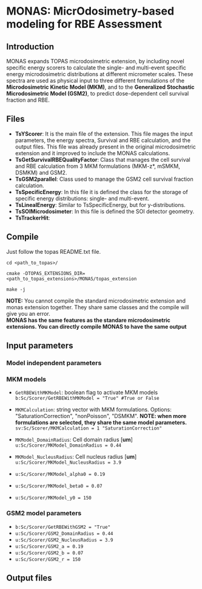 # MONAS: MicrOdosimetry-based modeling for RBE Assessment

 ## Introduction
 MONAS expands TOPAS microdosimetric extension, by including novel specific energy scorers to calculate the single- and multi-event specific energy microdosimetric distributions at different micrometer scales. These spectra are used as physical input to three different formulations of the **Microdosimetric Kinetic Model (MKM)**, and to the **Generalized Stochastic Microdosimetric Model (GSM2)**, to predict dose-dependent cell survival fraction and RBE.

## Files

 - **TsYScorer**: It is the main file of the extension. This file mages the input parameters, the energy spectra, Survival and RBE calculation, and the output files. This file was already present in the original microdosimetric extension and it improved to include the MONAS calculations.
 - **TsGetSurvivalRBEQualityFactor**: Class that manages the cell survival and RBE calculation from 3 MKM formulations (MKM-z*, mSMKM, DSMKM) and GSM2.
 - **TsGSM2parallel**: Class used to manage the GSM2 cell survival fraction calculation.
 - **TsSpecificEnergy**: In this file it is defined the class for the storage of specific energy distributions: single- and multi-event.
 - **TsLinealEnergy**: Similar to TsSpecificEnergy, but for y-distributions.
 - **TsSOIMicrodosimeter**: In this file is defined the SOI detector geometry. 
 - **TsTrackerHit**:

## Compile
Just follow the topas README.txt file.
```
cd <path_to_topas>/
```
```
cmake -DTOPAS_EXTENSIONS_DIR=<path_to_topas_extensions>/MONAS/topas_extension
```
```
make -j
```
**NOTE:** You cannot compile the standard microdosimetric extension and monas extension together. They share same classes and the compile will give you an error.\
**MONAS has the same features as the standare microdosimetric extensions. You can directly compile MONAS to have the same output**

## Input parameters
### Model independent parameters

### MKM models

 - `GetRBEWithMKModel`: boolean flag to activate MKM models
 `b:Sc/Scorer/GetRBEWithMKModel = "True" #True or False`

 - `MKMCalculation`: string vector with MKM formulations. Options: "SaturationCorrection", "nonPoisson", "DSMKM". **NOTE: when more formulations are selected, they share the same model parameters.**
 `sv:Sc/Scorer/MKMCalculation = 1 "SaturationCorrection"`
 
 - `MKModel_DomainRadius`: Cell domain radius [**um**]
 `u:Sc/Scorer/MKModel_DomainRadius = 0.44`
 
 - `MKModel_NucleusRadius`: Cell nucleus radius [**um**]
 `u:Sc/Scorer/MKModel_NucleusRadius = 3.9`
 
 - `u:Sc/Scorer/MKModel_alpha0 = 0.19`
 - `u:Sc/Scorer/MKModel_beta0 = 0.07`
 - `u:Sc/Scorer/MKModel_y0 = 150`
 
### GSM2 model parameters
 - `b:Sc/Scorer/GetRBEWithGSM2 = "True"`
 - `u:Sc/Scorer/GSM2_DomainRadius = 0.44`
 - `u:Sc/Scorer/GSM2_NucleusRadius = 3.9`
 - `u:Sc/Scorer/GSM2_a = 0.19`
 - `u:Sc/Scorer/GSM2_b = 0.07`
 - `u:Sc/Scorer/GSM2_r = 150`

## Output files

